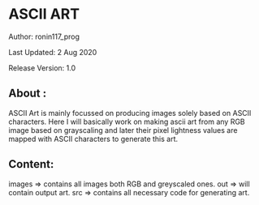 # ASCII ART

Author: ronin117_prog

Last Updated: 2 Aug 2020

Release Version: 1.0

## About :
ASCII Art is mainly focussed on producing images solely based on ASCII characters.
Here I will basically work on making ascii art from any RGB image based on grayscaling and later their pixel lightness values are mapped with ASCII characters to generate this art.

## Content:
images => contains all images both RGB and greyscaled ones.
out => will contain output art.
src => contains all necessary code for generating art.
